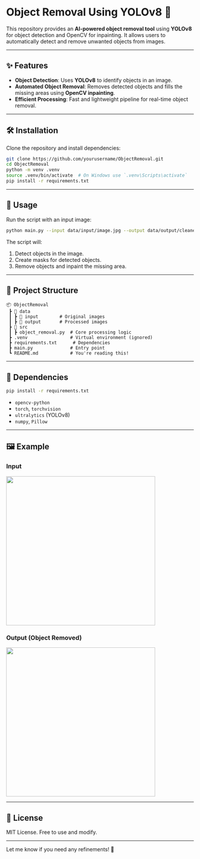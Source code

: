 # **Object Removal Using YOLOv8 🚀**

This repository provides an **AI-powered object removal tool** using **YOLOv8** for object detection and OpenCV for inpainting. It allows users to automatically detect and remove unwanted objects from images.

---

## **✨ Features**
- **Object Detection**: Uses **YOLOv8** to identify objects in an image.
- **Automated Object Removal**: Removes detected objects and fills the missing areas using **OpenCV inpainting**.
- **Efficient Processing**: Fast and lightweight pipeline for real-time object removal.

---

## **🛠️ Installation**
Clone the repository and install dependencies:
```sh
git clone https://github.com/yourusername/ObjectRemoval.git
cd ObjectRemoval
python -m venv .venv
source .venv/bin/activate  # On Windows use `.venv\Scripts\activate`
pip install -r requirements.txt
```

---

## **🚀 Usage**
Run the script with an input image:
```sh
python main.py --input data/input/image.jpg --output data/output/cleaned.jpg
```
The script will:
1. Detect objects in the image.
2. Create masks for detected objects.
3. Remove objects and inpaint the missing area.

---

## **📂 Project Structure**
```
📦 ObjectRemoval
 ┣ 📂 data
 ┃ ┣ 📂 input        # Original images
 ┃ ┣ 📂 output       # Processed images
 ┣ 📂 src
 ┃ ┣ object_removal.py  # Core processing logic
 ┣ .venv                # Virtual environment (ignored)
 ┣ requirements.txt      # Dependencies
 ┣ main.py              # Entry point
 ┗ README.md            # You're reading this!
```

---

## **🔧 Dependencies**
```sh
pip install -r requirements.txt
```
- `opencv-python`
- `torch`, `torchvision`
- `ultralytics` (YOLOv8)
- `numpy`, `Pillow`

---

## **🖼️ Example**
### **Input**
<img src="data/input/image.jpg" width="400">

### **Output (Object Removed)**
<img src="data/output/cleaned.jpg" width="400">

---

## **📜 License**
MIT License. Free to use and modify.

---

Let me know if you need any refinements! 🚀
